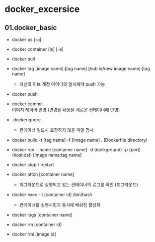 # docker_excersice
## 01.docker_basic

* docker ps [-a]
* docker container [ls] [-a]

* docker pull
* docker tag [image name]:[tag name] [hub id/new image name]:[tag name]  
  - 자신의 허브 계정 아이디와 일치해야 push 가능
* docker push

* docker commit  
이미지 레이어 반영 (변경된 내용을 새로운 컨테이너에 반영)
* .dockerignore  
  - 컨테이너 빌드시 포함하지 않을 파일 명시
* docker build -t [tag name] -f [image name] . (Dockerfile directory)
* docker run --name [container name] -d (background) -p (port) (host:dst) [image name:tag name]
* docker stop / restart 

* docker attch [container name]  
  - 백그라운드로 실행되고 있는 컨테이너의 로그를 확인 (포그라운드)
* docker exec -it [container id] /bin/bash  
  - 컨테이너를 실행시킴과 동시에 배쉬창 활성화

* docker logs [container name]
* docker rm [container id]
* docker rmi [image id]

